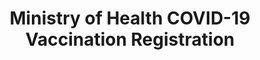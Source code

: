 ---
layout: homepage
title: Ministry of Health COVID-19 Vaccination Registration
description: Preregister for Vaccination in Singapore
image: /images/isomer-logo.svg
permalink: /
notification: ''
sections:
  - hero:
      title: COVID-19 Vaccination Registration
      background: /images/IsomerLanding.png
      button: Pre-register Now
      url: 'https://preregister.vaccine.gov.sg/'
      key_highlights:
        - title: Book appointment
          description: Already received a code?
          url: 'https://appointment.vaccine.gov.sg'
        - title: Health Advisory
          description: Things to note
          url: /health-advisory/
        - title: FAQ
          description: Frequently asked questions
          url: /faq/
  - infobar:
      title: Appointment slots are now open for 70 years old and above.
      button: How to sign up
      url: /how-to-sign-up/
---